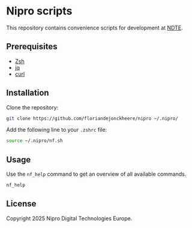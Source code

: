 # Nipro scripts

This repository contains convenience scripts for development at [NDTE](https://niprodigital.com).

## Prerequisites

- [Zsh](https://www.zsh.org)
- [jq](https://stedolan.github.io/jq/)
- [curl](https://curl.se/)

## Installation

Clone the repository:

```bash
git clone https://github.com/floriandejonckheere/nipro ~/.nipro/
```

Add the following line to your `.zshrc` file:

```bash
source ~/.nipro/nf.sh
```

## Usage

Use the `nf_help` command to get an overview of all available commands.

```bash
nf_help
```

## License

Copyright 2025 Nipro Digital Technologies Europe.
